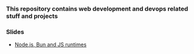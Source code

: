 ### This repository contains web development and devops related stuff and projects

### Slides
- [Node.js, Bun and JS runtimes](https://petal-estimate-4e9.notion.site/Node-js-Bun-and-JS-runtimes-a09a41ccd61c4f498e55750c9a1c9b34)

